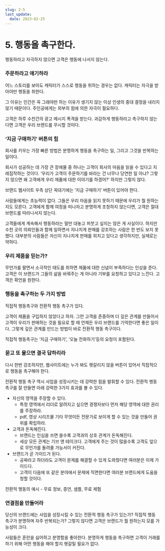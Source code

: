 ```yaml
---
slug: 2-5
last_update:
  date: 2023-02-25
---
```


# 5. 행동을 촉구한다.

행동하라고 자극하지 않으면 고객은 행동에 나서지 않는다.

### 주문하라고 얘기하라

어느 스토리를 보아도 캐릭터가 스스로 행동을 취하는 경우는 없다. 캐릭터는 자극을 받아야만 행동을 취한다.

그 이유는 인간은 꼭 그래야만 하는 이유가 생기지 않는 이상 인생의 중대 결정을 내리지 않기 때문이다. 주인공에게는 외부의 힘에 의한 자극이 필요하다.

고객은 하루 수천건의 광고 메시지 폭격을 받는다. 과감하게 행동하라고 촉구하지 않는다면 고객은 우리 브랜드를 무시할 것이다.

### ‘지금 구매하기’ 버튼의 힘

회사를 키우는 가장 빠른 방법은 분명하게 행동을 촉구하는 일, 그리고 그것을 반복하는 일이다.

회사가 성공하는 데 가장 큰 장애물 중 하나는 고객이 회사의 마음을 읽을 수 있다고 지레짐작하는 것이다. ‘우리가 고객이 주문하기를 바라는 건 너무나 당연한 일 아냐? 그렇지 않으면 왜 고객에게 우리 제품에 대한 이야기를 하겠어?’ 하지만 그렇지 않다.

브랜드 웹사이트 우측 상단 꼭대기에는 ‘지금 구매하기’ 버튼이 있어야 한다.

사람들에게는 초능력이 없다. 그들은 우리 마음을 읽지 못하기 때문에 우리가 뭘 원하는지도 모른다. 고객에게 함께 여정을 떠나자고 분명하게 초청하지 않는다면, 고객은 절대 브랜드를 따라나서지 않는다.

고객들에게 계속해서 행동하라는 말만 대놓고 퍼붓고 싶지는 않은 게 사실이다. 하지만 수천 곳의 의뢰인들과 함께 일하면서 지나치게 판매를 강조하는 사람은 한 번도 보지 못했다. 대부분의 사람들은 자신이 지나치게 판매를 외치고 있다고 생각하지만, 실제로는 약하다.

### 우리 제품을 믿는가?

무언가를 팔면서 소극적인 태도를 취하면 제품에 대한 신념이 부족하다는 인상을 준다. 고객은 이 브랜드가 그들의 삶을 바꿔주는 게 아니라 기부를 요청하고 있다고 느낀다. 고객은 확언을 원한다.

### 행동을 촉구하는 두 가지 방법

직접적 행동촉구와 전환적 행동 촉구가 있다.

고객이 제품을 구입하지 않았다고 하자. 그런 고객을 존중하며 더 깊은 관계를 만들어서 고객이 우리가 판매하는 것을 필요로 할 때 언제든 우리 브랜드를 기억한다면 좋은 일이다. 그렇게 깊은 관계를 만드는 방법이 바로 전환적 행동 촉구이다.

직접적 행동촉구는 ‘지금 구매하기’, ‘오늘 전화하기’등의 요청이 포함된다.

### 묻고 또 물으면 결국 답하리라

다시 한번 강조하지만, 웹사이트에는 누가 봐도 헷갈리지 않을 버튼이 있어서 직접적으로 행동을 촉구해야 한다.

전환적 행동 촉구 역시 사업을 성장시키는 데 강력한 힘을 발휘할 수 있다. 전환적 행동 촉구를 잘 만들면 아래 강력한 3가지 효과를 볼 수 있다.

- 자신의 영역을 주장할 수 있다.
  - 특정 영역에서 리더로 알려지고 싶으면 경쟁자보다 먼저 해당 영역에 대한 권리를 주장하라.
  - pdf, 영상 시리즈물 기타 무엇이든 전문가로 보이게 할 수 있는 것을 만들어 권위를 확립하라.
- 고객과 돈독해진다.
  - 브랜드는 인심을 쓰면 쓸수록 고객과의 상호 관계가 돈독해진다.
  - 세상 모든 관계는 기브 앤 테이크다. 고객에게 주는 것이 많을수록 고객도 앞으로 무언가를 돌려줄 가능서이 커진다.
- 브랜드가 곧 가이드가 된다.
  - 공짜라고 하더라도 고객이 문제를 해결할 수 있게 도와줬다면 여러분은 이제 가이드다.
  - 고객이 다음에 또 같은 분야에서 문제에 직면한다면 여러분 브랜드에게 도움을 청할 것이다.

전환적 행동의 예시 - 무료 정보, 증언, 샘플, 무료 체험

### 연결점을 만들어라

당신의 브랜드에는 사업을 성장시킬 수 있는 전환적 행동 촉구가 있는가? 직접적 행동 촉구가 분명하며 자주 반복되는가? 그렇지 않다면 고객은 브랜드가 뭘 원하는지 모를 가능성이 크다.

사람들은 혼란을 싫어하고 분명함을 좋아한다. 분명하게 행동을 촉구하면 고객이 거래를 하기 위해 어떤 행동을 해야 할지 헷갈릴 필요가 없다.
